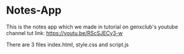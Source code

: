 # Notes-App
This is the notes app which we made in tutorial on genxclub's youtube channel tut link: https://youtu.be/RScSJECy3-w

There are 3 files index.html, style.css and script.js
